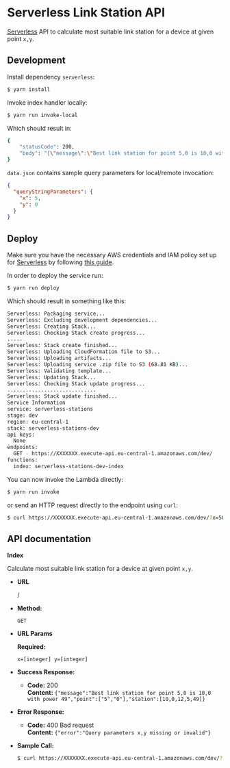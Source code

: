 # Serverless Link Station API

[Serverless](https://serverless.com) API to calculate most suitable link station for a device at given point `x,y`.

## Development

Install dependency `serverless`:

```bash
$ yarn install
```

Invoke index handler locally:

```bash
$ yarn run invoke-local
```

Which should result in:

```bash
{
    "statusCode": 200,
    "body": "{\"message\":\"Best link station for point 5,0 is 10,0 with power 49\",\"point\":[5,0],\"station\":[10,0,12,5,49]}"
}
```

`data.json` contains sample query parameters for local/remote invocation:

```json
{
  "queryStringParameters": {
    "x": 5,
    "y": 0
  }
}
```

## Deploy

Make sure you have the necessary AWS credentials and IAM policy set up for [Serverless](https://serverless.com) by following [this guide](https://serverless.com/framework/docs/providers/aws/guide/credentials/).

In order to deploy the service run:

```bash
$ yarn run deploy
```

Which should result in something like this:

```bash
Serverless: Packaging service...
Serverless: Excluding development dependencies...
Serverless: Creating Stack...
Serverless: Checking Stack create progress...
.....
Serverless: Stack create finished...
Serverless: Uploading CloudFormation file to S3...
Serverless: Uploading artifacts...
Serverless: Uploading service .zip file to S3 (68.81 KB)...
Serverless: Validating template...
Serverless: Updating Stack...
Serverless: Checking Stack update progress...
.............................
Serverless: Stack update finished...
Service Information
service: serverless-stations
stage: dev
region: eu-central-1
stack: serverless-stations-dev
api keys:
  None
endpoints:
  GET - https://XXXXXXX.execute-api.eu-central-1.amazonaws.com/dev/
functions:
  index: serverless-stations-dev-index
```

You can now invoke the Lambda directly:

```bash
$ yarn run invoke
```

or send an HTTP request directly to the endpoint using `curl`:

```bash
$ curl https://XXXXXXX.execute-api.eu-central-1.amazonaws.com/dev/?x=5&y=5
```

## API documentation

**Index**

Calculate most suitable link station for a device at given point `x,y`.

- **URL**

  /

- **Method:**

  `GET`

- **URL Params**

  **Required:**

  `x=[integer] y=[integer]`

- **Success Response:**

  - **Code:** 200 <br />
    **Content:** `{"message":"Best link station for point 5,0 is 10,0 with power 49","point":["5","0"],"station":[10,0,12,5,49]}`

- **Error Response:**

  - **Code:** 400 Bad request <br />
    **Content:** `{"error":"Query parameters x,y missing or invalid"}`

- **Sample Call:**

  ```bash
  $ curl https://XXXXXXX.execute-api.eu-central-1.amazonaws.com/dev/?x=5&y=5
  ```
